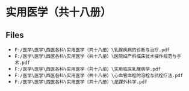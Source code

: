 # 实用医学（共十八册）

## Files

- `F:/医学\医学\西医各科\实用医学（共十八册）\乳腺疾病的诊断与治疗.pdf`
- `F:/医学\医学\西医各科\实用医学（共十八册）\医院妇产科临床技术操作规范与手术.pdf`
- `F:/医学\医学\西医各科\实用医学（共十八册）\实用临床乳腺病学.pdf`
- `F:/医学\医学\西医各科\实用医学（共十八册）\心血管血栓的溶栓与抗栓疗法.pdf`
- `F:/医学\医学\西医各科\实用医学（共十八册）\足踝外科学.pdf`
